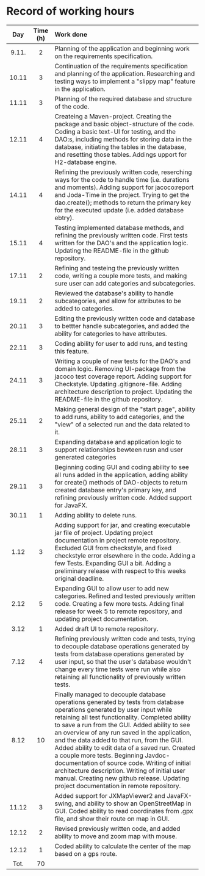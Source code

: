 # Record of working hours

|  Day  |  Time (h) |  Work done |
| :----:|:---------:| :----------|
| 9.11. | 2         | Planning of the application and beginning work on the requirements specification.
| 10.11 | 3         | Continuation of the requirements specification and planning of the application. Researching and testing ways to implement a "slippy map" feature in the application.
| 11.11 | 3         | Planning of the required database and structure of the code. 
| 12.11 | 4         | Createing a Maven-project. Creating the package and basic object-structure of the code. Coding a basic text-UI for testing, and the DAO:s, including methods for storing data in the database, initiating the tables in the database, and resetting those tables. Addings upport for H2-database engine.
| 14.11 | 4         | Refining the previously written code, reserching ways for the code to handle time (i.e. durations and moments). Adding support for jacoco:report and Joda-Time in the project. Trying to get the dao.create(); methods to return the primary key for the executed update (i.e. added database ebtry).
| 15.11 | 4         | Testing implemented database methods, and refining the previously written code. First tests written for the DAO's and the application logic. Updating the README-file in the github repository.
| 17.11 | 2         | Refining and testeing the previously written code, writing a couple more tests, and making sure user can add categories and subcategories.
| 19.11 | 2         | Reviewed the database's ability to handle subcategories, and allow for attributes to be added to categories.
| 20.11 | 3         | Editing the previously written code and database to bettter handle subcategories, and added the ability for categories to have attributes.
| 22.11 | 3         | Coding ability for user to add runs, and testing this feature.
| 24.11 | 3         | Writing a couple of new tests for the DAO's and domain logic. Removing UI-package from the jacoco test coverage report. Adding support for Checkstyle. Updating .gitignore-file. Adding architecture description to project. Updating the README-file in the github repository.
| 25.11 | 2         | Making general design of the "start page", ability to add runs, ability to add categories, and the "view" of a selected run and the data related to it. 
| 28.11 | 3         | Expanding database and application logic to support relationships bewteen rusn and user generated categories
| 29.11 | 3         | Beginning coding GUI and coding ability to see all runs added in the application, adding ability for create() methods of DAO-objects to return created database entry's primary key, and refining previously written code. Added support for JavaFX.
| 30.11 | 1         | Adding ability to delete runs.         
| 1.12  | 3         | Adding support for jar, and creating executable jar file of project. Updating project documentation in project remote repository. Excluded GUI from checkstyle, and fixed checkstyle error elsewhere in the code. Adding a few Tests. Expanding GUI a bit. Adding a preliminary release with respect to this weeks original deadline.
| 2.12  | 5         | Expanding GUI to allow user to add new categories. Refined and tested previously written code. Creating a few more tests. Adding final release for week 5 to remote repository, and updating project documentation.
| 3.12  | 1         | Added draft UI to remote repository.
| 7.12  | 4         | Refining previously written code and tests, trying to decouple database operations generated by tests from database operations generated by user input, so that the user's database wouldn't change every time tests were run while also retaining all functionality of previously written tests.
| 8.12  | 10         | Finally managed to decouple database operations generated by tests from database operations generated by user input while retaining all test functionality. Completed ability to save a run from the GUI. Added ability to see an overview of any run saved in the application, and the data added to that run, from the GUI. Added ability to edit data of a saved run. Created a couple more tests. Beginning Javdoc-documentation of source code. Writing of initial architecture description. Writing of initial user manual. Creating new github release. Updating project documentation in remote repository.
| 11.12 | 3         | Added support for JXMapViewer2 and JavaFX-swing, and ability to show an OpenStreetMap in GUI. Coded ability to read coordinates from .gpx file, and show their route on map in GUI.
| 12.12 | 2         | Revised previously written code, and added ability to move and zoom map with mouse.
| 12.12 | 1         | Coded ability to calculate the center of the map based on a gps route.
| Tot.  | 70        |
